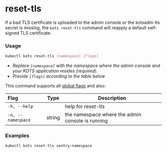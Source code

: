 # reset-tls

If a bad TLS certificate is uploaded to the admin console or the kotsadm-tls secret is missing, the `kots reset-tls` command will reapply a default self-signed TLS certificate.

### Usage
```bash
kubectl kots reset-tls [namespace] [flags]
```
* _Replace `[namespace]` with the namespace where the admin console and your KOTS application resides (required)._
* _Provide `[flags]` according to the table below_

This command supports all [global flags](kots-cli-global-flags) and also:


| Flag                 | Type | Description |
|:----------------------|------|-------------|
| `-h, --help`   |          |  help for reset-tls |
| `-n, --namespace`| string |     the namespace where the admin console is running |

### Examples
```bash
kubectl kots reset-tls sentry-namespace

